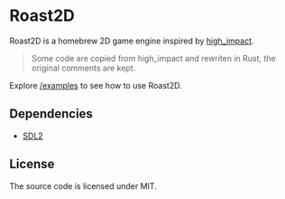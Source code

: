 # Roast2D

Roast2D is a homebrew 2D game engine inspired by [high_impact](https://github.com/phoboslab/high_impact).

> Some code are copied from high_impact and rewriten in Rust, the original comments are kept.

Explore [/examples](https://github.com/jjyr/roast2d/tree/master/examples) to see how to use Roast2D.

## Dependencies

* [SDL2](https://github.com/Rust-SDL2/rust-sdl2?tab=readme-ov-file#sdl20-development-libraries)

## License

The source code is licensed under MIT.
